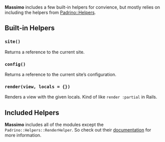 **Massimo** includes a few built-in helpers for convience, but mostly relies on including the helpers from&nbsp;[Padrino::Helpers](http://github.com/padrino/padrino-framework).

Built-in Helpers
----------------

### `site()`

Returns a reference to the current site.

### `config()`

Returns a reference to the current site&rsquo;s configuration.

### `render(view, locals = {})`

Renders a view with the given locals. Kind of like `render :partial` in Rails.


Included Helpers
----------------

 **Massimo** includes all of the modules except the `Padrino::Helpers::RenderHelper`. So check out their [documentation](http://www.padrinorb.com/api/index.html) for more information.